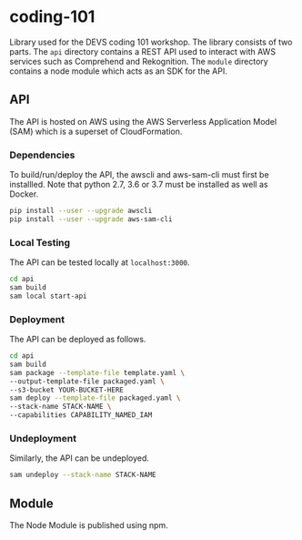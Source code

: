 # coding-101
Library used for the DEVS coding 101 workshop. The library consists of two
parts. The `api` directory contains a REST API used to interact with AWS
services such as Comprehend and Rekognition. The `module` directory contains a
node module which acts as an SDK for the API.

## API
The API is hosted on AWS using the AWS Serverless Application Model (SAM) which
is a superset of CloudFormation.

### Dependencies
To build/run/deploy the API, the awscli and aws-sam-cli must first be
installled. Note that python 2.7, 3.6 or 3.7 must be installed as well as
Docker.

```bash
pip install --user --upgrade awscli
pip install --user --upgrade aws-sam-cli
```

### Local Testing
The API can be tested locally at `localhost:3000`. 

```bash
cd api
sam build
sam local start-api
```

### Deployment
The API can be deployed as follows.

```bash
cd api
sam build
sam package --template-file template.yaml \
--output-template-file packaged.yaml \
--s3-bucket YOUR-BUCKET-HERE
sam deploy --template-file packaged.yaml \
--stack-name STACK-NAME \
--capabilities CAPABILITY_NAMED_IAM
```

### Undeployment
Similarly, the API can be undeployed.

```bash
sam undeploy --stack-name STACK-NAME
```

## Module
The Node Module is published using npm.
